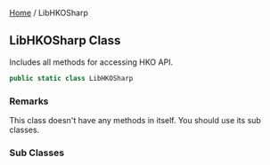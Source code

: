 [Home](#!) / LibHKOSharp

## LibHKOSharp Class

Includes all methods for accessing HKO API.

```c#
public static class LibHKOSharp
```

### Remarks

This class doesn't have any methods in itself. You should use its sub classes.

### Sub Classes
